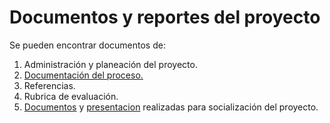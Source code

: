 # Documentos y reportes del proyecto

Se pueden encontrar documentos de: 

1. Administración y planeación del proyecto.
2. [Documentación del proceso.](https://github.com/SusanaLondono/PI-CDS-2020-1/blob/master/Docs/project/EntregaFinal.md)
3. Referencias.
4. Rubrica de evaluación.
5. [Documentos](https://github.com/SusanaLondono/PI-CDS-2020-1/blob/master/Docs/project/PI-Clasificacion_Socioeconómica-SCDDD.pdf) y [presentacion](https://github.com/SusanaLondono/PI-CDS-2020-1/blob/master/Docs/project/PI-Presentación.pdf) realizadas para socialización del proyecto.
